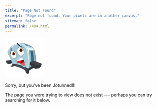 ```yaml
---
title: "Page Not Found"
excerpt: "Page not found. Your pixels are in another canvas."
sitemap: false
permalink: /404.html
---
```


![jotunn_bad](/assets/images/memes/jotunn_bad.png)

Sorry, but you've been Jötunned!!!

The page you were trying to view does not exist --- perhaps you can try searching for it below.

<script>
  var GOOG_FIXURL_LANG = 'en';
  var GOOG_FIXURL_SITE = '{{ site.url }}'
</script>
<script src="https://linkhelp.clients.google.com/tbproxy/lh/wm/fixurl.js">
</script>
